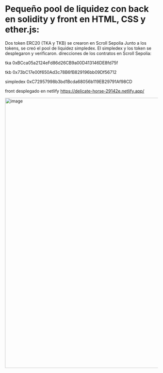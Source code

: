 # Pequeño pool de liquidez con back en solidity y front en HTML, CSS y ether.js:
Dos token ERC20 (TKA y TKB) se crearon en Scroll Sepolia
Junto a los tokens, se creó el pool de liquidez simpledex.
El simpledex y los token se desplegaron y verificaron.
direcciones de los contratos en Scroll Sepolia:

tka 0xBCca05a2124eFd86d26CB9a00D413146DE8fd75f

tkb 0x73bC17e00f650Ad3c78B6fB829196bb09Df56712

simpledex 0xC72957998b3bd1Bcda68056b119EB29791Af98CD

front desplegado en netlify https://delicate-horse-29142e.netlify.app/

<img width="1255" height="890" alt="image" src="https://github.com/user-attachments/assets/eabb9cd0-2305-4235-ab93-78534d6ec04c" />
